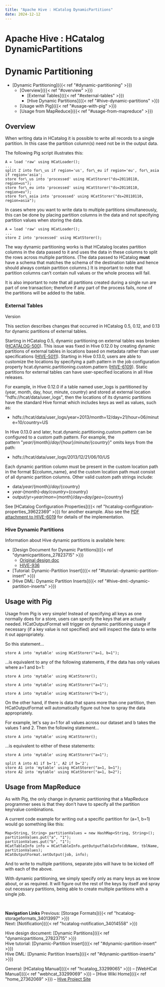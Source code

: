 ```yaml
---
title: "Apache Hive : HCatalog DynamicPartitions"
date: 2024-12-12
---
```


# Apache Hive : HCatalog DynamicPartitions

# Dynamic Partitioning

* [Dynamic Partitioning]({{< ref "#dynamic-partitioning" >}})
	+ [Overview]({{< ref "#overview" >}})
		- [External Tables]({{< ref "#external-tables" >}})
		- [Hive Dynamic Partitions]({{< ref "#hive-dynamic-partitions" >}})
	+ [Usage with Pig]({{< ref "#usage-with-pig" >}})
	+ [Usage from MapReduce]({{< ref "#usage-from-mapreduce" >}})

## Overview

When writing data in HCatalog it is possible to write all records to a single partition. In this case the partition column(s) need not be in the output data.

The following Pig script illustrates this:

```
A = load 'raw' using HCatLoader(); 
... 
split Z into for\_us if region='us', for\_eu if region='eu', for\_asia if region='asia'; 
store for\_us into 'processed' using HCatStorer("ds=20110110, region=us"); 
store for\_eu into 'processed' using HCatStorer("ds=20110110, region=eu"); 
store for\_asia into 'processed' using HCatStorer("ds=20110110, region=asia"); 

```

In cases where you want to write data to multiple partitions simultaneously, this can be done by placing partition columns in the data and not specifying partition values when storing the data.

```
A = load 'raw' using HCatLoader(); 
... 
store Z into 'processed' using HCatStorer(); 

```

The way dynamic partitioning works is that HCatalog locates partition columns in the data passed to it and uses the data in these columns to split the rows across multiple partitions. (The data passed to HCatalog **must** have a schema that matches the schema of the destination table and hence should always contain partition columns.) It is important to note that partition columns can’t contain null values or the whole process will fail.

It is also important to note that all partitions created during a single run are part of one transaction; therefore if any part of the process fails, none of the partitions will be added to the table.

### External Tables

Version

This section describes changes that occurred in HCatalog 0.5, 0.12, and 0.13 for dynamic partitions of external tables.

Starting in HCatalog 0.5, dynamic partitioning on external tables was broken ([HCATALOG-500](https://issues.apache.org/jira/browse/HCATALOG-500)). This issue was fixed in Hive 0.12.0 by creating dynamic partitions of external tables in locations based on metadata rather than user specifications ([HIVE-5011](https://issues.apache.org/jira/browse/HIVE-5011)). Starting in Hive 0.13.0, users are able to customize the locations by specifying a path pattern in the job configuration property hcat.dynamic.partitioning.custom.pattern ([HIVE-6109](https://issues.apache.org/jira/browse/HIVE-6109)). Static partitions for external tables can have user-specified locations in all Hive releases.

For example, in Hive 0.12.0 if a table named user\_logs is partitioned by (year, month, day, hour, minute, country) and stored at external location "hdfs://hcat/data/user\_logs", then the locations of its dynamic partitions have the standard Hive format which includes keys as well as values, such as:

* hdfs://hcat/data/user\_logs/year=2013/month=12/day=21/hour=06/minute=10/country=US

In Hive 0.13.0 and later, hcat.dynamic.partitioning.custom.pattern can be configured to a custom path pattern. For example, the pattern "${year}/${month}/${day}/${hour}/${minute}/${country}" omits keys from the path:

* hdfs://hcat/data/user\_logs/2013/12/21/06/10/US

Each dynamic partition column must be present in the custom location path in the format ${column\_name}, and the custom location path must consist of all dynamic partition columns. Other valid custom path strings include:

* data/${year}/${month}/${day}/${country}
* ${year}­‐${month}­‐${day}/country=${country}
* output/yr=${year}/mon=${month}/day=${day}/geo=${country}

See [HCatalog Configuration Properties]({{< ref "hcatalog-configuration-properties_39622369" >}}) for another example. Also see the [PDF attachment to HIVE-6019](https://issues.apache.org/jira/secure/attachment/12622686/HIVE-6109.pdf) for details of the implementation.

### Hive Dynamic Partitions

Information about Hive dynamic partitions is available here:

* [Design Document for Dynamic Partitions]({{< ref "dynamicpartitions_27823715" >}})
	+ [Original design doc](https://issues.apache.org/jira/secure/attachment/12437909/dp_design.txt)
	+ [HIVE-936](https://issues.apache.org/jira/browse/HIVE-936)
* [Tutorial: Dynamic-Partition Insert]({{< ref "#tutorial:-dynamic-partition-insert" >}})
* [Hive DML: Dynamic Partition Inserts]({{< ref "#hive-dml:-dynamic-partition-inserts" >}})

## Usage with Pig

Usage from Pig is very simple! Instead of specifying all keys as one normally does for a store, users can specify the keys that are actually needed. HCatOutputFormat will trigger on dynamic partitioning usage if necessary (if a key value is not specified) and will inspect the data to write it out appropriately.

So this statement...

```
store A into 'mytable' using HCatStorer("a=1, b=1");

```

...is equivalent to any of the following statements, if the data has only values where a=1 and b=1:

```
store A into 'mytable' using HCatStorer();

```

```
store A into 'mytable' using HCatStorer("a=1");

```

```
store A into 'mytable' using HCatStorer("b=1");

```

On the other hand, if there is data that spans more than one partition, then HCatOutputFormat will automatically figure out how to spray the data appropriately.

For example, let's say a=1 for all values across our dataset and b takes the values 1 and 2. Then the following statement...

```
store A into 'mytable' using HCatStorer();

```

...is equivalent to either of these statements:

```
store A into 'mytable' using HCatStorer("a=1");

```

```
split A into A1 if b='1', A2 if b='2';
store A1 into 'mytable' using HCatStorer("a=1, b=1");
store A2 into 'mytable' using HCatStorer("a=1, b=2");

```

## Usage from MapReduce

As with Pig, the only change in dynamic partitioning that a MapReduce programmer sees is that they don't have to specify all the partition key/value combinations.

A current code example for writing out a specific partition for (a=1, b=1) would go something like this:

```
Map<String, String> partitionValues = new HashMap<String, String>();
partitionValues.put("a", "1");
partitionValues.put("b", "1");
HCatTableInfo info = HCatTableInfo.getOutputTableInfo(dbName, tblName, partitionValues);
HCatOutputFormat.setOutput(job, info);

```

And to write to multiple partitions, separate jobs will have to be kicked off with each of the above.

With dynamic partitioning, we simply specify only as many keys as we know about, or as required. It will figure out the rest of the keys by itself and spray out necessary partitions, being able to create multiple partitions with a single job.

 

**Navigation Links**
Previous: [Storage Formats]({{< ref "hcatalog-storageformats_34013997" >}})  
 Next: [Notification]({{< ref "hcatalog-notification_34014558" >}})

Hive design document: [Dynamic Partitions]({{< ref "dynamicpartitions_27823715" >}})  
 Hive tutorial: [Dynamic-Partition Insert]({{< ref "#dynamic-partition-insert" >}})  
 Hive DML: [Dynamic Partition Inserts]({{< ref "#dynamic-partition-inserts" >}})

General: [HCatalog Manual]({{< ref "hcatalog_33299065" >}}) – [WebHCat Manual]({{< ref "webhcat_33299069" >}}) – [Hive Wiki Home]({{< ref "home_27362069" >}}) – [Hive Project Site](http://hive.apache.org/)

 

 

